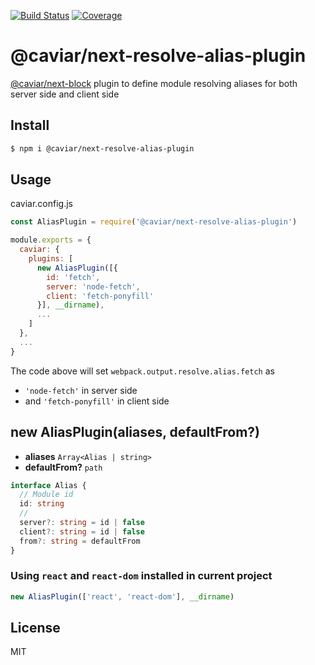 [![Build Status](https://travis-ci.org/kaelzhang/caviar-plugin-resolve-alias.svg?branch=master)](https://travis-ci.org/kaelzhang/caviar-plugin-resolve-alias)
[![Coverage](https://codecov.io/gh/kaelzhang/caviar-plugin-resolve-alias/branch/master/graph/badge.svg)](https://codecov.io/gh/kaelzhang/caviar-plugin-resolve-alias)
<!-- optional appveyor tst
[![Windows Build Status](https://ci.appveyor.com/api/projects/status/github/kaelzhang/caviar-plugin-resolve-alias?branch=master&svg=true)](https://ci.appveyor.com/project/kaelzhang/caviar-plugin-resolve-alias)
-->
<!-- optional npm version
[![NPM version](https://badge.fury.io/js/@caviar/next-resolve-alias-plugin.svg)](http://badge.fury.io/js/@caviar/next-resolve-alias-plugin)
-->
<!-- optional npm downloads
[![npm module downloads per month](http://img.shields.io/npm/dm/@caviar/next-resolve-alias-plugin.svg)](https://www.npmjs.org/package/@caviar/next-resolve-alias-plugin)
-->
<!-- optional dependency status
[![Dependency Status](https://david-dm.org/kaelzhang/caviar-plugin-resolve-alias.svg)](https://david-dm.org/kaelzhang/caviar-plugin-resolve-alias)
-->

# @caviar/next-resolve-alias-plugin

[@caviar/next-block](https://www.npmjs.com/package/@caviar/next-block) plugin to define module resolving aliases for both server side and client side

## Install

```sh
$ npm i @caviar/next-resolve-alias-plugin
```

## Usage

caviar.config.js

```js
const AliasPlugin = require('@caviar/next-resolve-alias-plugin')

module.exports = {
  caviar: {
    plugins: [
      new AliasPlugin([{
        id: 'fetch',
        server: 'node-fetch',
        client: 'fetch-ponyfill'
      }], __dirname),
      ...
    ]
  },
  ...
}
```

The code above will set `webpack.output.resolve.alias.fetch` as

- `'node-fetch'` in server side
- and `'fetch-ponyfill'` in client side

## new AliasPlugin(aliases, defaultFrom?)

- **aliases** `Array<Alias | string>`
- **defaultFrom?** `path`

```ts
interface Alias {
  // Module id
  id: string
  //
  server?: string = id | false
  client?: string = id | false
  from?: string = defaultFrom
}
```

### Using `react` and `react-dom` installed in current project

```js
new AliasPlugin(['react', 'react-dom'], __dirname)
```



###

## License

MIT
